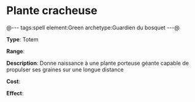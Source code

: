 # Plante cracheuse

@---
tags:spell
element:Green
archetype:Guardien du bosquet
---@

**Type**:
Totem

**Range**:

**Description**:
Donne naissance à une plante porteuse géante capable de propulser ses graines sur une longue distance

**Cost**:

**Effect**:
